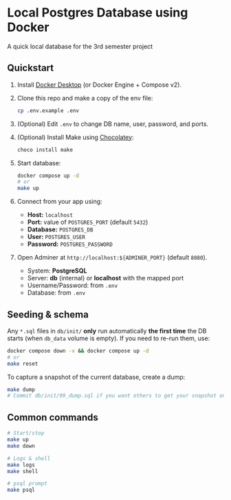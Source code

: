 # Local Postgres Database using Docker
A quick local database for the 3rd semester project
## Quickstart

1. Install [Docker Desktop](https://www.docker.com/products/docker-desktop/) (or Docker Engine + Compose v2).
2. Clone this repo and make a copy of the env file:
   ```bash
   cp .env.example .env
   ```
3. (Optional) Edit `.env` to change DB name, user, password, and ports.
4. (Optional) Install Make using [Chocolatey](https://chocolatey.org/install#install-step2):
   ```bash
   choco install make
   ```
5. Start database:
   ```bash
   docker compose up -d
   # or
   make up
   ```
6. Connect from your app using:
   - **Host:** `localhost`
   - **Port:** value of `POSTGRES_PORT` (default `5432`)
   - **Database:** `POSTGRES_DB`
   - **User:** `POSTGRES_USER`
   - **Password:** `POSTGRES_PASSWORD`

7. Open Adminer at `http://localhost:${ADMINER_PORT}` (default `8080`).
   - System: **PostgreSQL**
   - Server: **db** (internal) or **localhost** with the mapped port
   - Username/Password: from `.env`
   - Database: from `.env`

## Seeding & schema

Any `*.sql` files in `db/init/` **only** run automatically **the first time** the DB starts (when `db_data` volume is empty). If you need to re-run them, use:

```bash
docker compose down -v && docker compose up -d
# or
make reset
```

To capture a snapshot of the current database, create a dump:

```bash
make dump
# Commit db/init/99_dump.sql if you want others to get your snapshot on first run
```

## Common commands

```bash
# Start/stop
make up
make down

# Logs & shell
make logs
make shell

# psql prompt
make psql
```
